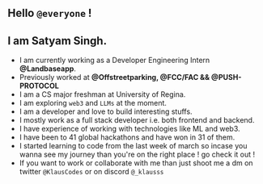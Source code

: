 ## Hello `@everyone` !
## I am Satyam Singh.
- I am currently working as a Developer Engineering Intern <b>@Landbaseapp</b>.
- Previously worked at <b>@Offstreetparking, @FCC/FAC && @PUSH-PROTOCOL</b>
- I am a CS major freshman at University of Regina.
- I am exploring `web3` and `LLMs` at the moment.
- I am a developer and love to build interesting stuffs.
- I mostly work as a full stack developer i.e. both frontend and backend.
- I have experience of working with technologies like ML and web3.
- I have been to 41 global hackathons and have won in 31 of them.
- I started learning to code from the last week of march so incase you wanna see my journey than you're on the right place ! go check it out !
- If you want to work or collaborate with me than just shoot me a dm on twitter `@KlausCodes` or on discord `@_klausss` <br>

